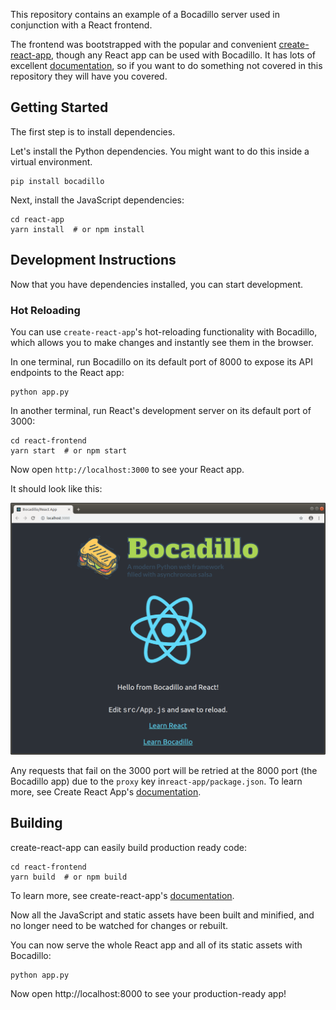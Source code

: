 This repository contains an example of a Bocadillo server used in conjunction with a React frontend.

The frontend was bootstrapped with the popular and convenient [create-react-app](https://facebook.github.io/create-react-app/), though any React app can be used with Bocadillo. It has lots of excellent [documentation](https://facebook.github.io/create-react-app/docs/getting-started), so if you want to do something not covered in this repository they will have you covered.

## Getting Started
The first step is to install dependencies.

Let's install the Python dependencies. You might want to do this inside a virtual environment.
```
pip install bocadillo
```

Next, install the JavaScript dependencies:
```
cd react-app
yarn install  # or npm install
```

## Development Instructions
Now that you have dependencies installed, you can start development.

### Hot Reloading
You can use `create-react-app`'s hot-reloading functionality with Bocadillo, which allows you to make changes and instantly see them in the browser.

In one terminal, run Bocadillo on its default port of 8000 to expose its API endpoints to the React app:
```
python app.py
```

In another terminal, run React's development server on its default port of 3000:
```
cd react-frontend
yarn start  # or npm start
```

Now open `http://localhost:3000` to see your React app.

It should look like this:
<p align="center">
<a href="https://github.com/bocadilloproject/react-example/raw/master/screenshot.png">
<img src="https://github.com/bocadilloproject/react-example/raw/master/screenshot.png"/>
</a>
</p>


Any requests that fail on the 3000 port will be retried at the 8000 port (the Bocadillo app) due to the `proxy` key in`react-app/package.json`. To learn more, see Create React App's [documentation](https://facebook.github.io/create-react-app/docs/proxying-api-requests-in-development).

## Building
create-react-app can easily build production ready code:
```
cd react-frontend
yarn build  # or npm build
```

To learn more, see create-react-app's [documentation](https://facebook.github.io/create-react-app/docs/production-build).

Now all the JavaScript and static assets have been built and minified, and no longer need to be watched for changes or rebuilt.

You can now serve the whole React app and all of its static assets with Bocadillo:
```
python app.py
```
Now open http://localhost:8000 to see your production-ready app!
